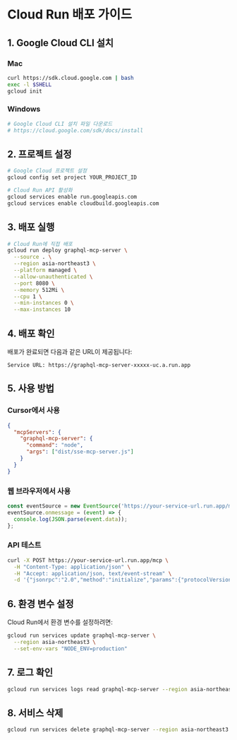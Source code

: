 # Cloud Run 배포 가이드

## 1. Google Cloud CLI 설치

### Mac
```bash
curl https://sdk.cloud.google.com | bash
exec -l $SHELL
gcloud init
```

### Windows
```bash
# Google Cloud CLI 설치 파일 다운로드
# https://cloud.google.com/sdk/docs/install
```

## 2. 프로젝트 설정

```bash
# Google Cloud 프로젝트 설정
gcloud config set project YOUR_PROJECT_ID

# Cloud Run API 활성화
gcloud services enable run.googleapis.com
gcloud services enable cloudbuild.googleapis.com
```

## 3. 배포 실행

```bash
# Cloud Run에 직접 배포
gcloud run deploy graphql-mcp-server \
  --source . \
  --region asia-northeast3 \
  --platform managed \
  --allow-unauthenticated \
  --port 8080 \
  --memory 512Mi \
  --cpu 1 \
  --min-instances 0 \
  --max-instances 10
```

## 4. 배포 확인

배포가 완료되면 다음과 같은 URL이 제공됩니다:
```
Service URL: https://graphql-mcp-server-xxxxx-uc.a.run.app
```

## 5. 사용 방법

### Cursor에서 사용
```json
{
  "mcpServers": {
    "graphql-mcp-server": {
      "command": "node",
      "args": ["dist/sse-mcp-server.js"]
    }
  }
}
```

### 웹 브라우저에서 사용
```javascript
const eventSource = new EventSource('https://your-service-url.run.app/mcp');
eventSource.onmessage = (event) => {
  console.log(JSON.parse(event.data));
};
```

### API 테스트
```bash
curl -X POST https://your-service-url.run.app/mcp \
  -H "Content-Type: application/json" \
  -H "Accept: application/json, text/event-stream" \
  -d '{"jsonrpc":"2.0","method":"initialize","params":{"protocolVersion":"2024-11-05","capabilities":{},"clientInfo":{"name":"test-client","version":"1.0.0"}},"id":1}'
```

## 6. 환경 변수 설정

Cloud Run에서 환경 변수를 설정하려면:

```bash
gcloud run services update graphql-mcp-server \
  --region asia-northeast3 \
  --set-env-vars "NODE_ENV=production"
```

## 7. 로그 확인

```bash
gcloud run services logs read graphql-mcp-server --region asia-northeast3
```

## 8. 서비스 삭제

```bash
gcloud run services delete graphql-mcp-server --region asia-northeast3
```
